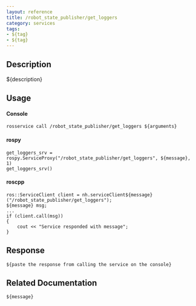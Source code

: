 ```yaml
---
layout: reference
title: /robot_state_publisher/get_loggers
category: services
tags: 
- ${tag} 
- ${tag}
---
```


## Description
${description}

## Usage
#### Console
```
rosservice call /robot_state_publisher/get_loggers ${arguments}
```

#### rospy
```
get_loggers_srv = rospy.ServiceProxy("/robot_state_publisher/get_loggers", ${message}, 1)
get_loggers_srv()
```

#### roscpp
```
ros::ServiceClient client = nh.serviceClient${message}("/robot_state_publisher/get_loggers");
${message} msg;
...
if (client.call(msg))
{
    cout << "Service responded with message";
}
```

## Response
```
${paste the response from calling the service on the console}
```

## Related Documentation
``${message}``  